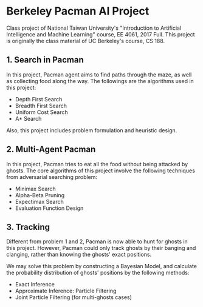 # Berkeley Pacman AI Project

Class project of National Taiwan University's "Introduction to Artificial Intelligence and Machine Learning" course, EE 4061, 2017 Full. This project is originally the class material of UC Berkeley's course, CS 188.

## 1. Search in Pacman

In this project, Pacman agent aims to find paths through the maze, as well as collecting food along the way. The followings are the algorithms used in this project:

- Depth First Search
- Breadth First Search
- Uniform Cost Search
- A* Search

Also, this project includes problem formulation and heuristic design. 

## 2. Multi-Agent Pacman

In this project, Pacman tries to eat all the food without being attacked by ghosts. The core algorithms of this project involve the following techniques from adversarial searching problem:

- Minimax Search
- Alpha-Beta Pruning
- Expectimax Search
- Evaluation Function Design

## 3. Tracking

Different from problem 1 and 2, Pacman is now able to hunt for ghosts in this project. However, Pacman could only track ghosts by their banging and clanging, rather than knowing the ghosts' exact positions. 

We may solve this problem by constructing a Bayesian Model, and calculate the probability distribution of ghosts' positions by the following methods:

- Exact Inference
- Approximate Inference: Particle Filtering
- Joint Particle Filtering (for multi-ghosts cases)
  

